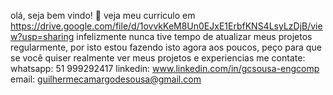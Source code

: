 olá, seja bem vindo! 👋
veja meu curriculo em https://drive.google.com/file/d/1ovvkKeM8Un0EJxE1ErbfKNS4LsyLzDjB/view?usp=sharing
infelizmente nunca tive tempo de atualizar meus projetos regularmente, por isto estou fazendo isto agora aos poucos,
peço para que se você quiser realmente ver meus projetos e experiencias me contate:
whatsapp: 51 999292417
linkedin: www.linkedin.com/in/gcsousa-engcomp
email: guilhermecamargodesousa@gmail.com


<!--
**GCSousa/GCSousa** is a ✨ _special_ ✨ repository because its `README.md` (this file) appears on your GitHub profile.

Here are some ideas to get you started:

- 🔭 I’m currently working on ...
- 🌱 I’m currently learning ...
- 👯 I’m looking to collaborate on ...
- 🤔 I’m looking for help with ...
- 💬 Ask me about ...
- 📫 How to reach me: ...
- 😄 Pronouns: ...
- ⚡ Fun fact: ...
-->
